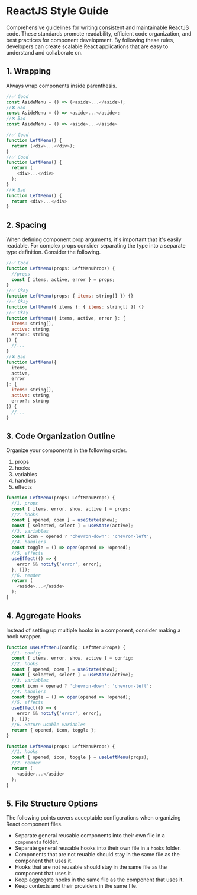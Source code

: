 # ReactJS Style Guide

Comprehensive guidelines for writing consistent and maintainable ReactJS code. These standards promote readability, efficient code organization, and best practices for component development. By following these rules, developers can create scalable React applications that are easy to understand and collaborate on.

## 1. Wrapping

Always wrap components inside parenthesis.

```js
//✅ Good
const AsideMenu = () => (<aside>...</aside>); 
//❌ Bad
const AsideMenu = () => <aside>...</aside>; 
//❌ Bad
const AsideMenu = () => <aside>...</aside>

//✅ Good
function LeftMenu() {
  return (<div>...</div>);
}
//✅ Good
function LeftMenu() {
  return (
    <div>...</div>
  );
}
//❌ Bad
function LeftMenu() {
  return <div>...</div>
}
```

## 2. Spacing

When defining component prop arguments, it's important that it's easily readable. For complex props consider separating the type into a separate type definition. Consider the following.

```js
//✅ Good
function LeftMenu(props: LeftMenuProps) {
  //props
  const { items, active, error } = props;
}
//✅ Okay
function LeftMenu(props: { items: string[] }) {}
//✅ Okay
function LeftMenu({ items }: { items: string[] }) {}
//✅ Okay
function LeftMenu({ items, active, error }: {
  items: string[],
  active: string,
  error?: string
}) {
  //...
}
//❌ Bad
function LeftMenu({
  items,
  active,
  error
}: {
  items: string[],
  active: string,
  error?: string
}) {
  //...
}
```

## 3. Code Organization Outline

Organize your components in the following order.

 1. props
 2. hooks
 3. variables
 4. handlers
 5. effects

```ts
function LeftMenu(props: LeftMenuProps) {
  //1. props
  const { items, error, show, active } = props;
  //2. hooks
  const [ opened, open ] = useState(show);
  const [ selected, select ] = useState(active);
  //3. variables
  const icon = opened ? 'chevron-down': 'chevron-left';
  //4. handlers
  const toggle = () => open(opened => !opened);
  //5. effects
  useEffect(() => {
    error && notify('error', error);
  }, []);
  //6. render
  return (
    <aside>...</aside>
  );
}
```

## 4. Aggregate Hooks

Instead of setting up multiple hooks in a component, consider making a hook wrapper.

```js
function useLeftMenu(config: LeftMenuProps) {
  //1. config
  const { items, error, show, active } = config;
  //2. hooks
  const [ opened, open ] = useState(show);
  const [ selected, select ] = useState(active);
  //3. variables
  const icon = opened ? 'chevron-down': 'chevron-left';
  //4. handlers
  const toggle = () => open(opened => !opened);
  //5. effects
  useEffect(() => {
    error && notify('error', error);
  }, []);
  //6. Return usable variables
  return { opened, icon, toggle };
}

function LeftMenu(props: LeftMenuProps) {
  //1. hooks
  const { opened, icon, toggle } = useLeftMenu(props);
  //2. render
  return (
    <aside>...</aside>
  );
}
```

## 5. File Structure Options

The following points covers acceptable configurations when organizing React component files.

 - Separate general reusable components into their own file in a `components` folder.
 - Separate general reusable hooks into their own file in a `hooks` folder.
 - Components that are not reuable should stay in the same file as the component that uses it.
 - Hooks that are not reusable should stay in the same file as the component that uses it.
 - Keep aggregate hooks in the same file as the component that uses it.
 - Keep contexts and their providers in the same file.